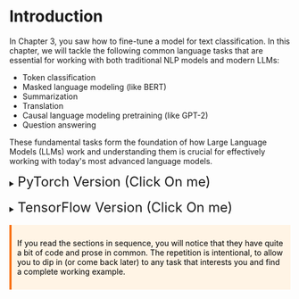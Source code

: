 

# Introduction



In Chapter 3, you saw how to fine-tune a model for text classification. In this chapter, we will tackle the following common language tasks that are essential for working with both traditional NLP models and modern LLMs:

- Token classification
- Masked language modeling (like BERT)
- Summarization
- Translation
- Causal language modeling pretraining (like GPT-2)
- Question answering

These fundamental tasks form the foundation of how Large Language Models (LLMs) work and understanding them is crucial for effectively working with today's most advanced language models.

<details><summary><span style="font-size: 1.5rem;">PyTorch Version (Click On me)</span></summary>


To do this, you'll need to leverage everything you learned about the `Trainer` API and the 🤗 Accelerate library in Chapter 3, the 🤗 Datasets library in Chapter 5, and the 🤗 Tokenizers library in Chapter 6. We'll also upload our results to the Model Hub, like we did in Chapter 4, so this is really the chapter where everything comes together!

Each section can be read independently and will show you how to train a model with the `Trainer` API or with your own training loop, using 🤗 Accelerate. Feel free to skip either part and focus on the one that interests you the most: the `Trainer` API is great for fine-tuning or training your model without worrying about what's going on behind the scenes, while the training loop with `Accelerate` will let you customize any part you want more easily.

</details><br><details><summary><span style="font-size: 1.5rem;">TensorFlow Version (Click On me)</span></summary>


To do this, you'll need to leverage everything you learned about training models with the Keras API in Chapter 3, the 🤗 Datasets library in Chapter 5, and the 🤗 Tokenizers library in Chapter 6. We'll also upload our results to the Model Hub, like we did in Chapter 4, so this is really the chapter where everything comes together!

Each section can be read independently.


</details><br>


<div style="background-color: #FFF4E5; border-left: 4px solid #F97316; padding: 10px; color: black; max-width: 600px;">

If you read the sections in sequence, you will notice that they have quite a bit of code and prose in common. The repetition is intentional, to allow you to dip in (or come back later) to any task that interests you and find a complete working example.

</div>
